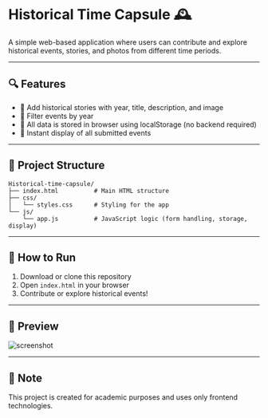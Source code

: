 # Historical Time Capsule 🕰️

A simple web-based application where users can contribute and explore historical events, stories, and photos from different time periods.

---

## 🔍 Features

- 📜 Add historical stories with year, title, description, and image
- 📆 Filter events by year
- 💾 All data is stored in browser using localStorage (no backend required)
- 🎯 Instant display of all submitted events

---

## 📁 Project Structure

```
Historical-time-capsule/
├── index.html          # Main HTML structure
├── css/
│   └── styles.css      # Styling for the app
└── js/
    └── app.js          # JavaScript logic (form handling, storage, display)
```

---

## 🚀 How to Run

1. Download or clone this repository
2. Open `index.html` in your browser
3. Contribute or explore historical events!

---

## 📸 Preview

![screenshot](https://via.placeholder.com/600x300.png?text=Project+Preview)

---

## 📌 Note

This project is created for academic purposes and uses only frontend technologies.
